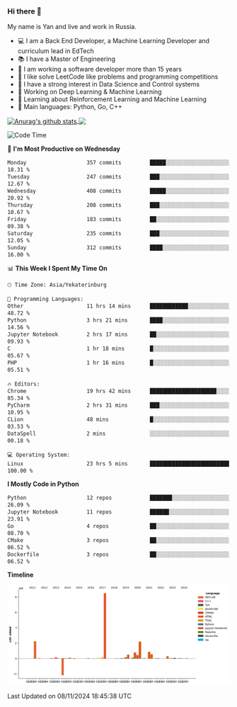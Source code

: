 ### Hi there 👋

My name is Yan and live and work in Russia.

- 💻 I am a Back End Developer, a Machine Learning Developer and curriculum lead in EdTech
- 📚 I have a Master of Engineering
- 🤔 I am working a software developer more than 15 years
- 🌱 I like solve LeetCode like problems and programming competitions
- 📝 I have a strong interest in Data Science and Control systems
- 🔭 Working on Deep Learning & Machine Learning
- 🌱 Learning about Reinforcement Learning and Machine Learning
- 🌟 Main languages: Python, Go, C++

<!--


**yanchick/yanchick** is a ✨ _special_ ✨ repository because its `README.md` (this file) appears on your GitHub profile.

Here are some ideas to get you started:

- I am a self taught Full Stack Developer and a Machine Learning Developer
- 🌱 I’m currently learning ...
- 👯 I’m looking to collaborate on ...
- 🤔 I’m looking for help with ...
- 💬 Ask me about ...
- 📫 How to reach me: ...
- 😄 Pronouns: ...
- ⚡ Fun fact: ...

-->


<a href="https://github.com/anuraghazra/github-readme-stats">
    <img align="center" src="https://github-readme-stats.vercel.app/api?username=yanchick&count_private=true" alt="Anurag's github stats" />
</a>
<a href="https://github.com/anuraghazra/github-readme-stats">
    <img align="center" src="https://github-readme-stats.vercel.app/api/top-langs/?username=yanchick&hide=javascript,html,CSS" />
</a>

<!--START_SECTION:waka-->
![Code Time](http://img.shields.io/badge/Code%20Time-2%2C567%20hrs%201%20min-blue)

📅 **I'm Most Productive on Wednesday** 

```text
Monday                   357 commits         █████░░░░░░░░░░░░░░░░░░░░   18.31 % 
Tuesday                  247 commits         ███░░░░░░░░░░░░░░░░░░░░░░   12.67 % 
Wednesday                408 commits         █████░░░░░░░░░░░░░░░░░░░░   20.92 % 
Thursday                 208 commits         ███░░░░░░░░░░░░░░░░░░░░░░   10.67 % 
Friday                   183 commits         ██░░░░░░░░░░░░░░░░░░░░░░░   09.38 % 
Saturday                 235 commits         ███░░░░░░░░░░░░░░░░░░░░░░   12.05 % 
Sunday                   312 commits         ████░░░░░░░░░░░░░░░░░░░░░   16.00 % 
```


📊 **This Week I Spent My Time On** 

```text
🕑︎ Time Zone: Asia/Yekaterinburg

💬 Programming Languages: 
Other                    11 hrs 14 mins      ████████████░░░░░░░░░░░░░   48.72 % 
Python                   3 hrs 21 mins       ████░░░░░░░░░░░░░░░░░░░░░   14.56 % 
Jupyter Notebook         2 hrs 17 mins       ██░░░░░░░░░░░░░░░░░░░░░░░   09.93 % 
C                        1 hr 18 mins        █░░░░░░░░░░░░░░░░░░░░░░░░   05.67 % 
PHP                      1 hr 16 mins        █░░░░░░░░░░░░░░░░░░░░░░░░   05.51 % 

🔥 Editors: 
Chrome                   19 hrs 42 mins      █████████████████████░░░░   85.34 % 
PyCharm                  2 hrs 31 mins       ███░░░░░░░░░░░░░░░░░░░░░░   10.95 % 
CLion                    48 mins             █░░░░░░░░░░░░░░░░░░░░░░░░   03.53 % 
DataSpell                2 mins              ░░░░░░░░░░░░░░░░░░░░░░░░░   00.18 % 

💻 Operating System: 
Linux                    23 hrs 5 mins       █████████████████████████   100.00 % 
```

**I Mostly Code in Python** 

```text
Python                   12 repos            ███████░░░░░░░░░░░░░░░░░░   26.09 % 
Jupyter Notebook         11 repos            ██████░░░░░░░░░░░░░░░░░░░   23.91 % 
Go                       4 repos             ██░░░░░░░░░░░░░░░░░░░░░░░   08.70 % 
CMake                    3 repos             ██░░░░░░░░░░░░░░░░░░░░░░░   06.52 % 
Dockerfile               3 repos             ██░░░░░░░░░░░░░░░░░░░░░░░   06.52 % 
```



**Timeline**

![Lines of Code chart](https://raw.githubusercontent.com/yanchick/yanchick/main/assets/bar_graph.png)


 Last Updated on 08/11/2024 18:45:38 UTC
<!--END_SECTION:waka-->

